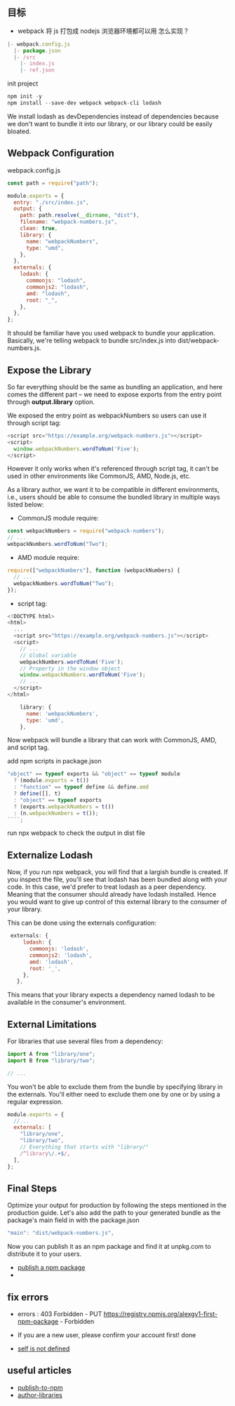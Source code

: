 ## 目标

- webpack 将 js 打包成 nodejs 浏览器环境都可以用 怎么实现？

```js
|- webpack.config.js
  |- package.json
  |- /src
    |- index.js
    |- ref.json
```

init project

```js
npm init -y
npm install --save-dev webpack webpack-cli lodash
```

We install lodash as devDependencies instead of dependencies because we don't want to bundle it into our library, or our library could be easily bloated.

## Webpack Configuration

webpack.config.js

```js
const path = require("path");

module.exports = {
  entry: "./src/index.js",
  output: {
    path: path.resolve(__dirname, "dist"),
    filename: "webpack-numbers.js",
    clean: true,
    library: {
      name: "webpackNumbers",
      type: "umd",
    },
  },
  externals: {
    lodash: {
      commonjs: "lodash",
      commonjs2: "lodash",
      amd: "lodash",
      root: "_",
    },
  },
};
```

It should be familiar have you used webpack to bundle your application. Basically, we're telling webpack to bundle src/index.js into dist/webpack-numbers.js.

## Expose the Library

So far everything should be the same as bundling an application, and here comes the different part – we need to expose exports from the entry point through **output.library** option.

We exposed the entry point as webpackNumbers so users can use it through script tag:

```js
<script src="https://example.org/webpack-numbers.js"></script>
<script>
  window.webpackNumbers.wordToNum('Five');
</script>
```

However it only works when it's referenced through script tag, it can't be used in other environments like CommonJS, AMD, Node.js, etc.

As a library author, we want it to be compatible in different environments, i.e., users should be able to consume the bundled library in multiple ways listed below:

- CommonJS module require:

```js
const webpackNumbers = require("webpack-numbers");
// ...
webpackNumbers.wordToNum("Two");
```

- AMD module require:

```js
require(["webpackNumbers"], function (webpackNumbers) {
  // ...
  webpackNumbers.wordToNum("Two");
});
```

- script tag:

```js
<!DOCTYPE html>
<html>
  ...
  <script src="https://example.org/webpack-numbers.js"></script>
  <script>
    // ...
    // Global variable
    webpackNumbers.wordToNum('Five');
    // Property in the window object
    window.webpackNumbers.wordToNum('Five');
    // ...
  </script>
</html>
```

```js
    library: {
      name: 'webpackNumbers',
      type: 'umd',
    },
```

Now webpack will bundle a library that can work with CommonJS, AMD, and script tag.

add npm scripts in package.json

`````js
"object" == typeof exports && "object" == typeof module
  ? (module.exports = t())
  : "function" == typeof define && define.amd
  ? define([], t)
  : "object" == typeof exports
  ? (exports.webpackNumbers = t())
  : (n.webpackNumbers = t());
````;
`````

run npx webpack to check the output in dist file

## Externalize Lodash

Now, if you run npx webpack, you will find that a largish bundle is created. If you inspect the file, you'll see that lodash has been bundled along with your code. In this case, we'd prefer to treat lodash as a peer dependency. Meaning that the consumer should already have lodash installed. Hence you would want to give up control of this external library to the consumer of your library.

This can be done using the externals configuration:

```js
 externals: {
     lodash: {
       commonjs: 'lodash',
       commonjs2: 'lodash',
       amd: 'lodash',
       root: '_',
     },
   },
```

This means that your library expects a dependency named lodash to be available in the consumer's environment.

## External Limitations

For libraries that use several files from a dependency:

```js
import A from "library/one";
import B from "library/two";

// ...
```

You won't be able to exclude them from the bundle by specifying library in the externals. You'll either need to exclude them one by one or by using a regular expression.

```js
module.exports = {
  //...
  externals: [
    "library/one",
    "library/two",
    // Everything that starts with "library/"
    /^library\/.+$/,
  ],
};
```

## Final Steps

Optimize your output for production by following the steps mentioned in the production guide. Let's also add the path to your generated bundle as the package's main field in with the package.json

```js
"main": "dist/webpack-numbers.js",
```

Now you can publish it as an npm package and find it at unpkg.com to distribute it to your users.

- [publish a npm package](https://docs.npmjs.com/packages-and-modules/contributing-packages-to-the-registry)
-

## fix errors

- errors : 403 Forbidden - PUT https://registry.npmjs.org/alexgy1-first-npm-package - Forbidden

- If you are a new user, please confirm your account first! done

- [self is not defined](https://stackoverflow.com/questions/64639839/typescript-webpack-library-generates-referenceerror-self-is-not-defined)

## useful articles

- [publish-to-npm](https://zellwk.com/blog/publish-to-npm/)
- [author-libraries](https://webpack.js.org/guides/author-libraries/)
